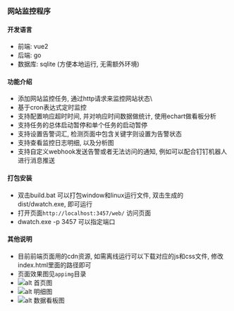 ### 网站监控程序
#### 开发语言
- 前端: vue2
- 后端: go
- 数据库: sqlite (方便本地运行, 无需额外环境)
#### 功能介绍
- 添加网站监控任务, 通过http请求来监控网站状态\
- 基于cron表达式定时监控
- 支持配置响应超时时间, 并对响应时间数据做统计, 使用echart做看板分析
- 支持任务的总体启动暂停和单个任务的启动暂停
- 支持设置告警词汇, 检测页面中包含关键字则设置为告警状态
- 支持查看监控日志明细, 以及分析图
- 支持自定义webhook发送告警或者无法访问的通知, 例如可以配合钉钉机器人进行消息推送
#### 打包安装
- 双击build.bat 可以打包window和linux运行文件, 双击生成的dist/dwatch.exe, 即可运行
- 打开页面`http://localhost:3457/web/` 访问页面
- dwatch.exe -p 3457 可以指定端口
#### 其他说明
- 目前前端页面用的cdn资源, 如需离线运行可以下载对应的js和css文件, 修改index.html里面的路径即可
- 页面效果图见`appimg`目录
- ![alt 首页图](https://raw.githubusercontent.com/dhjz/dwatch/master/appimg/app.jpg)
- ![alt 明细图](https://raw.githubusercontent.com/dhjz/dwatch/master/appimg/detail.jpg)
- ![alt 数据看板图](https://raw.githubusercontent.com/dhjz/dwatch/master/appimg/data.jpg)
